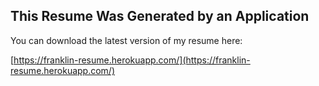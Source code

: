 ## This Resume Was Generated by an Application

You can download the latest version of my resume here:

[https://franklin-resume.herokuapp.com/](https://franklin-resume.herokuapp.com/)
